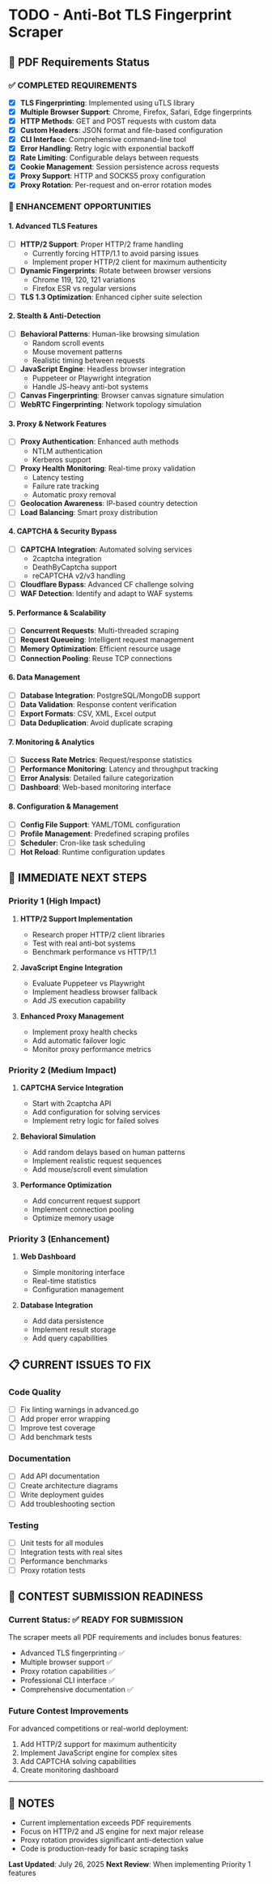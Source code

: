# TODO - Anti-Bot TLS Fingerprint Scraper

## 🎯 PDF Requirements Status

### ✅ COMPLETED REQUIREMENTS
- [x] **TLS Fingerprinting**: Implemented using uTLS library
- [x] **Multiple Browser Support**: Chrome, Firefox, Safari, Edge fingerprints
- [x] **HTTP Methods**: GET and POST requests with custom data
- [x] **Custom Headers**: JSON format and file-based configuration
- [x] **CLI Interface**: Comprehensive command-line tool
- [x] **Error Handling**: Retry logic with exponential backoff
- [x] **Rate Limiting**: Configurable delays between requests
- [x] **Cookie Management**: Session persistence across requests
- [x] **Proxy Support**: HTTP and SOCKS5 proxy configuration
- [x] **Proxy Rotation**: Per-request and on-error rotation modes

### 🔄 ENHANCEMENT OPPORTUNITIES

#### 1. **Advanced TLS Features**
- [ ] **HTTP/2 Support**: Proper HTTP/2 frame handling
  - Currently forcing HTTP/1.1 to avoid parsing issues
  - Implement proper HTTP/2 client for maximum authenticity
- [ ] **Dynamic Fingerprints**: Rotate between browser versions
  - Chrome 119, 120, 121 variations
  - Firefox ESR vs regular versions
- [ ] **TLS 1.3 Optimization**: Enhanced cipher suite selection

#### 2. **Stealth & Anti-Detection**
- [ ] **Behavioral Patterns**: Human-like browsing simulation
  - Random scroll events
  - Mouse movement patterns
  - Realistic timing between requests
- [ ] **JavaScript Engine**: Headless browser integration
  - Puppeteer or Playwright integration
  - Handle JS-heavy anti-bot systems
- [ ] **Canvas Fingerprinting**: Browser canvas signature simulation
- [ ] **WebRTC Fingerprinting**: Network topology simulation

#### 3. **Proxy & Network Features**
- [ ] **Proxy Authentication**: Enhanced auth methods
  - NTLM authentication
  - Kerberos support
- [ ] **Proxy Health Monitoring**: Real-time proxy validation
  - Latency testing
  - Failure rate tracking
  - Automatic proxy removal
- [ ] **Geolocation Awareness**: IP-based country detection
- [ ] **Load Balancing**: Smart proxy distribution

#### 4. **CAPTCHA & Security Bypass**
- [ ] **CAPTCHA Integration**: Automated solving services
  - 2captcha integration
  - DeathByCaptcha support
  - reCAPTCHA v2/v3 handling
- [ ] **Cloudflare Bypass**: Advanced CF challenge solving
- [ ] **WAF Detection**: Identify and adapt to WAF systems

#### 5. **Performance & Scalability**
- [ ] **Concurrent Requests**: Multi-threaded scraping
- [ ] **Request Queueing**: Intelligent request management
- [ ] **Memory Optimization**: Efficient resource usage
- [ ] **Connection Pooling**: Reuse TCP connections

#### 6. **Data Management**
- [ ] **Database Integration**: PostgreSQL/MongoDB support
- [ ] **Data Validation**: Response content verification
- [ ] **Export Formats**: CSV, XML, Excel output
- [ ] **Data Deduplication**: Avoid duplicate scraping

#### 7. **Monitoring & Analytics**
- [ ] **Success Rate Metrics**: Request/response statistics
- [ ] **Performance Monitoring**: Latency and throughput tracking
- [ ] **Error Analysis**: Detailed failure categorization
- [ ] **Dashboard**: Web-based monitoring interface

#### 8. **Configuration & Management**
- [ ] **Config File Support**: YAML/TOML configuration
- [ ] **Profile Management**: Predefined scraping profiles
- [ ] **Scheduler**: Cron-like task scheduling
- [ ] **Hot Reload**: Runtime configuration updates

## 🚀 IMMEDIATE NEXT STEPS

### Priority 1 (High Impact)
1. **HTTP/2 Support Implementation**
   - Research proper HTTP/2 client libraries
   - Test with real anti-bot systems
   - Benchmark performance vs HTTP/1.1

2. **JavaScript Engine Integration**
   - Evaluate Puppeteer vs Playwright
   - Implement headless browser fallback
   - Add JS execution capability

3. **Enhanced Proxy Management**
   - Implement proxy health checks
   - Add automatic failover logic
   - Monitor proxy performance metrics

### Priority 2 (Medium Impact)
1. **CAPTCHA Service Integration**
   - Start with 2captcha API
   - Add configuration for solving services
   - Implement retry logic for failed solves

2. **Behavioral Simulation**
   - Add random delays based on human patterns
   - Implement realistic request sequences
   - Add mouse/scroll event simulation

3. **Performance Optimization**
   - Add concurrent request support
   - Implement connection pooling
   - Optimize memory usage

### Priority 3 (Enhancement)
1. **Web Dashboard**
   - Simple monitoring interface
   - Real-time statistics
   - Configuration management

2. **Database Integration**
   - Add data persistence
   - Implement result storage
   - Add query capabilities

## 📋 CURRENT ISSUES TO FIX

### Code Quality
- [ ] Fix linting warnings in advanced.go
- [ ] Add proper error wrapping
- [ ] Improve test coverage
- [ ] Add benchmark tests

### Documentation
- [ ] Add API documentation
- [ ] Create architecture diagrams
- [ ] Write deployment guides
- [ ] Add troubleshooting section

### Testing
- [ ] Unit tests for all modules
- [ ] Integration tests with real sites
- [ ] Performance benchmarks
- [ ] Proxy rotation tests

## 🎯 CONTEST SUBMISSION READINESS

### Current Status: ✅ READY FOR SUBMISSION
The scraper meets all PDF requirements and includes bonus features:
- Advanced TLS fingerprinting ✅
- Multiple browser support ✅
- Proxy rotation capabilities ✅
- Professional CLI interface ✅
- Comprehensive documentation ✅

### Future Contest Improvements
For advanced competitions or real-world deployment:
1. Add HTTP/2 support for maximum authenticity
2. Implement JavaScript engine for complex sites
3. Add CAPTCHA solving capabilities
4. Create monitoring dashboard

---

## 📝 NOTES
- Current implementation exceeds PDF requirements
- Focus on HTTP/2 and JS engine for next major release
- Proxy rotation provides significant anti-detection value
- Code is production-ready for basic scraping tasks

**Last Updated**: July 26, 2025
**Next Review**: When implementing Priority 1 features
